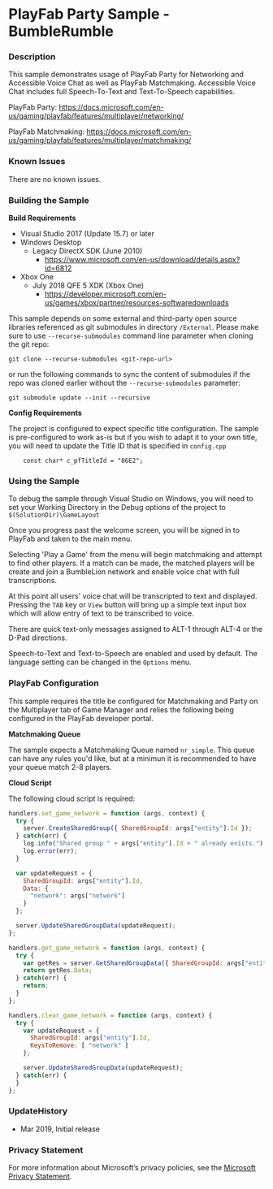 # PlayFab Party Sample - BumbleRumble

### Description

This sample demonstrates usage of PlayFab Party for Networking and Accessible Voice Chat as well as PlayFab Matchmaking.  Accessible Voice Chat includes full Speech-To-Text and Text-To-Speech capabilities.

PlayFab Party: https://docs.microsoft.com/en-us/gaming/playfab/features/multiplayer/networking/

PlayFab Matchmaking: https://docs.microsoft.com/en-us/gaming/playfab/features/multiplayer/matchmaking/

### Known Issues
 
There are no known issues.
 
### Building the Sample
 
**Build Requirements**
 - Visual Studio 2017 (Update 15.7) or later
 - Windows Desktop
   - Legacy DirectX SDK (June 2010)
     - https://www.microsoft.com/en-us/download/details.aspx?id=6812
 - Xbox One
   - July 2018 QFE 5 XDK (Xbox One)
     - https://developer.microsoft.com/en-us/games/xbox/partner/resources-softwaredownloads
  
This sample depends on some external and third-party open source libraries referenced as git submodules in directory `/External`. Please make sure to use `--recurse-submodules` command line parameter when cloning the git repo:
```
git clone --recurse-submodules <git-repo-url>
```
or run the following commands to sync the content of submodules if the repo was cloned earlier without the `--recurse-submodules` parameter:

```
git submodule update --init --recursive
```

**Config Requirements**
   
 The project is configured to expect specific title configuration.  The sample is pre-configured to work as-is but if you wish to adapt it to your own title, you will need to update the Title ID that is specified in `config.cpp`
```
    const char* c_pfTitleId = "86E2";
```    
   
### Using the Sample

To debug the sample through Visual Studio on Windows, you will need to set your Working Directory in the Debug options of the project to `$(SolutionDir)\GameLayout`

Once you progress past the welcome screen, you will be signed in to PlayFab and taken to the main menu.

Selecting 'Play a Game' from the menu will begin matchmaking and attempt to find other players. If a match can be made, the matched players will be create and join a BumbleLion network and enable voice chat with full transcriptions.

At this point all users' voice chat will be transcripted to text and displayed.  Pressing the `TAB` key or `View` button will bring up a simple text input box which will allow entry of text to be transcribed to voice.

There are quick text-only messages assigned to ALT-1 through ALT-4 or the D-Pad directions.

Speech-to-Text and Text-to-Speech are enabled and used by default.  The language setting can be changed in the `Options` menu.

### PlayFab Configuration

This sample requires the title be configured for Matchmaking and Party on the Multiplayer tab of Game Manager and relies the following being configured in the PlayFab developer portal.

**Matchmaking Queue**

The sample expects a Matchmaking Queue named `nr_simple`.  This queue can have any rules you'd like, but at a minimun it is recommended to have your queue match 2-8 players.

**Cloud Script**

The following cloud script is required:

```javascript
handlers.set_game_network = function (args, context) {
  try {
    server.CreateSharedGroup({ SharedGroupId: args["entity"].Id });
  } catch(err) {
    log.info("Shared group " + args["entity"].Id + " already exists.");
    log.error(err);
  }

  var updateRequest = {
    SharedGroupId: args["entity"].Id,
    Data: {
      "network": args["network"]
    }
  };

  server.UpdateSharedGroupData(updateRequest);
};

handlers.get_game_network = function (args, context) {
  try {
    var getRes = server.GetSharedGroupData({ SharedGroupId: args["entity"].Id });
    return getRes.Data;
  } catch(err) {
    return;
  }
};

handlers.clear_game_network = function (args, context) {
  try {
    var updateRequest = {
      SharedGroupId: args["entity"].Id,
      KeysToRemove: [ "network" ]
    };

    server.UpdateSharedGroupData(updateRequest);
  } catch(err) {
  }
};
```
 
### UpdateHistory

 - Mar 2019, Initial release

### Privacy Statement

For more information about Microsoft’s privacy policies, see the [Microsoft Privacy Statement](https://privacy.microsoft.com/en-us/privacystatement/).

